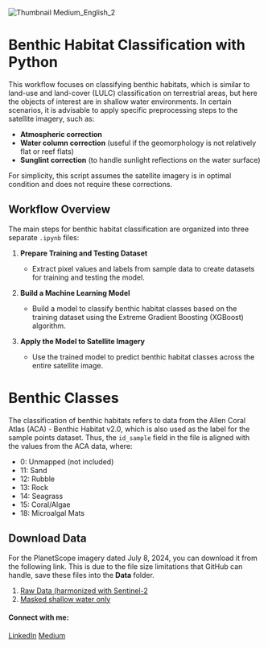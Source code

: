 ![Thumbnail Medium_English_2](https://github.com/user-attachments/assets/5b9f5481-5c07-4b96-86ee-af14e98f20bc)

# Benthic Habitat Classification with Python

This workflow focuses on classifying benthic habitats, which is similar to land-use and land-cover (LULC) classification on terrestrial areas, but here the objects of interest are in shallow water environments. In certain scenarios, it is advisable to apply specific preprocessing steps to the satellite imagery, such as:

- **Atmospheric correction**  
- **Water column correction** (useful if the geomorphology is not relatively flat or reef flats)  
- **Sunglint correction** (to handle sunlight reflections on the water surface)  

For simplicity, this script assumes the satellite imagery is in optimal condition and does not require these corrections.

## Workflow Overview

The main steps for benthic habitat classification are organized into three separate `.ipynb` files:

1. **Prepare Training and Testing Dataset**  
   - Extract pixel values and labels from sample data to create datasets for training and testing the model.

2. **Build a Machine Learning Model**  
   - Build a model to classify benthic habitat classes based on the training dataset using the Extreme Gradient Boosting (XGBoost) algorithm.

3. **Apply the Model to Satellite Imagery**  
   - Use the trained model to predict benthic habitat classes across the entire satellite image.
  
# Benthic Classes
The classification of benthic habitats refers to data from the Allen Coral Atlas (ACA) - Benthic Habitat v2.0, which is also used as the label for the sample points dataset. Thus, the `id_sample` field in the file is aligned with the values from the ACA data, where:  

- 0: Unmapped  (not included)
- 11: Sand  
- 12: Rubble  
- 13: Rock  
- 14: Seagrass  
- 15: Coral/Algae  
- 18: Microalgal Mats  

## Download Data

For the PlanetScope imagery dated July 8, 2024, you can download it from the following link. This is due to the file size limitations that GitHub can handle, save these files into the **Data** folder.
1. [Raw Data (harmonized with Sentinel-2](https://1drv.ms/i/s!AhfNAWExLGYtr9gbfNRBhZ-ir4eP4g?e=efPRgm)
2. [Masked shallow water only](https://1drv.ms/i/s!AhfNAWExLGYtr9hR8xpdtQSUH_seGA?e=NWheNZ)

#### Connect with me:
[LinkedIn](https://www.linkedin.com/in/mwahyur) [Medium](https://wahyu-ramadhan.medium.com)
